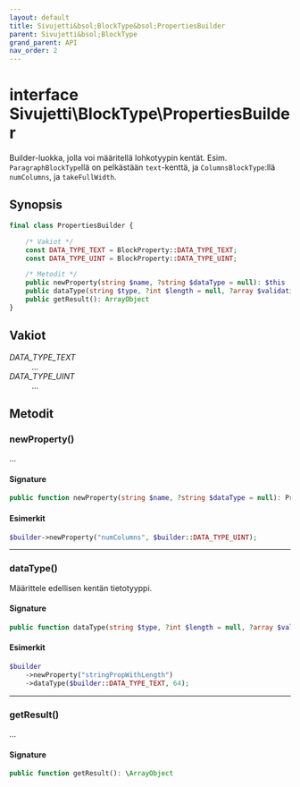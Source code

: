 ```yaml
---
layout: default
title: Sivujetti&bsol;BlockType&bsol;PropertiesBuilder
parent: Sivujetti&bsol;BlockType
grand_parent: API
nav_order: 2
---
```


# interface Sivujetti\\BlockType\\PropertiesBuilder

Builder-luokka, jolla voi määritellä lohkotyypin kentät. Esim. `ParagraphBlockType`llä on pelkästään `text`-kenttä, ja `ColumnsBlockType`:llä `numColumns`, ja `takeFullWidth`.

## Synopsis

```php
final class PropertiesBuilder {

    /* Vakiot */
    const DATA_TYPE_TEXT = BlockProperty::DATA_TYPE_TEXT;
    const DATA_TYPE_UINT = BlockProperty::DATA_TYPE_UINT;

    /* Metodit */
    public newProperty(string $name, ?string $dataType = null): $this
    public dataType(string $type, ?int $length = null, ?array $validationRules = null):$this
    public getResult(): ArrayObject
}
```

## Vakiot

<dl>
    <dt><var>DATA_TYPE_TEXT</var></dt>
    <dd>...</dd>
    <dt><var>DATA_TYPE_UINT</var></dt>
    <dd>...</dd>
</dl>

## Metodit

### newProperty()

...

#### Signature

```php
public function newProperty(string $name, ?string $dataType = null): PropertiesBuilder
```

#### Esimerkit

```php
$builder->newProperty("numColumns", $builder::DATA_TYPE_UINT);
```

---

### dataType()

Määrittele edellisen kentän tietotyyppi.

#### Signature

```php
public function dataType(string $type, ?int $length = null, ?array $validationRules = null): PropertiesBuilder
```

#### Esimerkit

```php
$builder
    ->newProperty("stringPropWithLength")
    ->dataType($builder::DATA_TYPE_TEXT, 64);
```

---

### getResult()

...

#### Signature

```php
public function getResult(): \ArrayObject
```
